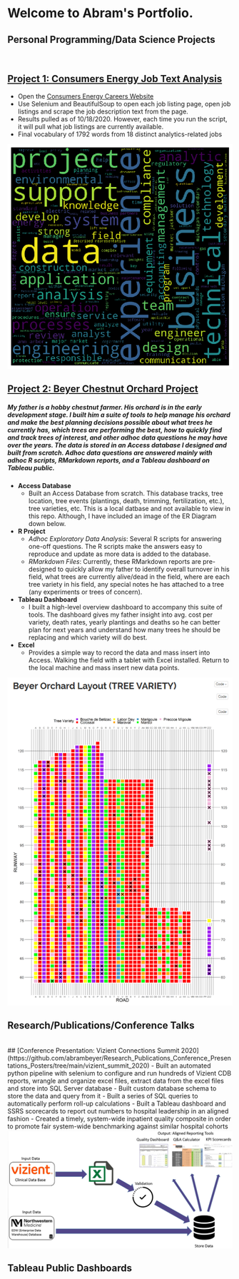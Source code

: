# Welcome to Abram's Portfolio.  

## Personal Programming/Data Science Projects
<br/>

## [Project 1:  Consumers Energy Job Text Analysis](https://github.com/abrambeyer/consumers_energy_job_text_analysis)
- Open the [Consumers Energy Careers Website](https://www.consumersenergy.com/company/careers)
- Use Selenium and BeautifulSoup to open each job listing page, open job listings and scrape the job description text from the page.
- Results pulled as of 10/18/2020.  However, each time you run the script, it will pull what job listings are currently available.
- Final vocabulary of 1792 words from 18 distinct analytics-related jobs 

<img src="https://github.com/abrambeyer/Abrams_Portfolio/blob/main/images/cms_job_description_word_cloud.png">

## [Project 2:  Beyer Chestnut Orchard Project](https://github.com/abrambeyer/Beyer_Chestnut_Orchard_Project)
##### My father is a hobby chestnut farmer.  His orchard is in the early development stage.  I built him a suite of tools to help manage his orchard and make the best planning decisions possible about what trees he currently has, which trees are performing the best, how to quickly find and track trees of interest, and other adhoc data questions he may have over the years.  The data is stored in an Access database I designed and built from scratch.  Adhoc data questions are answered mainly with adhoc R scripts, RMarkdown reports, and a Tableau dashboard on Tableau public.

- **Access Database** 
  - Built an Access Database from scratch.  This database tracks, tree location, tree events (plantings, death, trimming, fertilization, etc.), tree varieties, etc.  This is a local datbase and not available to view in this repo.  Although, I have included an image of the ER Diagram down below.
- **R Project**
  - *Adhoc Exploratory Data Analysis*:  Several R scripts for answering one-off questions.  The R scripts make the answers easy to reproduce and update as more data is added to the database. 
  - *RMarkdown Files*:  Currently, these RMarkdown reports are pre-designed to quickly allow my father to identify overall turnover in his field, what trees are currently alive/dead in the field, where are each tree variety in his field, any special notes he has attached to a tree (any experiments or trees of concern).
- **Tableau Dashboard**
  - I built a high-level overview dashboard to accompany this suite of tools.  The dashboard gives my father insight into avg. cost per variety, death rates, yearly plantings and deaths so he can better plan for next years and understand how many trees he should be replacing and which variety will do best.
- **Excel**
  - Provides a simple way to record the data and mass insert into Access.  Walking the field with a tablet with Excel installed.  Return to the local machine and mass insert new data points.  

<img src="https://github.com/abrambeyer/Abrams_Portfolio/blob/main/images/beyer_orchard_tree_variety_layout1.PNG">

## Research/Publications/Conference Talks
<br/>
## [Conference Presentation:  Vizient Connections Summit 2020](https://github.com/abrambeyer/Research_Publications_Conference_Presentations_Posters/tree/main/vizient_summit_2020)
- Built an automated python pipeline with selenium to configure and run hundreds of Vizient CDB reports, wrangle and organize excel files, extract data from the excel files and store into SQL Server database
- Built custom database schema to store the data and query from it
- Built a series of SQL queries to automatically perform roll-up calculations
- Built a Tableau dashboard and SSRS scorecards to report out numbers to hospital leadership in an aligned fashion 
- Created a timely, system-wide inpatient quality composite in order to promote fair system-wide benchmarking against similar hospital cohorts  

<img src="https://github.com/abrambeyer/Abrams_Portfolio/blob/main/images/inpatient_quality_composite_pipeline2.PNG">

## Tableau Public Dashboards


